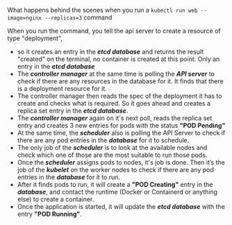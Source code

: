 What happens behind the scenes when you run a ```kubectl run web --image=nginx --replicas=3```  command



When you run the command, you tell the api server to create a resource of type "deployment", 
- so it creates an entry in the **_etcd database_** and returns the result "created" on the terminal, no container is created at this point. Only an entry in the **_etcd database_**
- The **_controller manager_** at the same time is polling the **_API server_**  to check if there are any resources in the database for it. It finds that there is a deployment resource for it.
- The controller manager then reads the spec of the deployment it has to create and checks what is required. So it goes ahead and creates a replica set entry in the **_etcd database_**.
- The **_controller manager_** again on it's next poll, reads the replica set entry and creates 3 new entries for pods with the status **"POD Pending"**
- At the same time, the **_scheduler_** also is polling the API Server to check if there are any pod entries in the **_database_** for it to schedule.
- The only job of the **_scheduler_** is to look at the available nodes and check which one of those are the most suitable to run those pods.
- Once the **_scheduler_** assigns pods to nodes, it's job is done. Then it’s the job of the **_kubelet_** on the worker nodes to check if there are any pod entries in the **_database_** for it to run.
- After it finds pods to run, it will create a **"POD Creating"** entry in the **_database_**, and contact the runtime (Docker or Containerd or anything else) to create a container.
- Once the application is started, it will update the **_etcd database_** with the entry **"POD Running"**.

